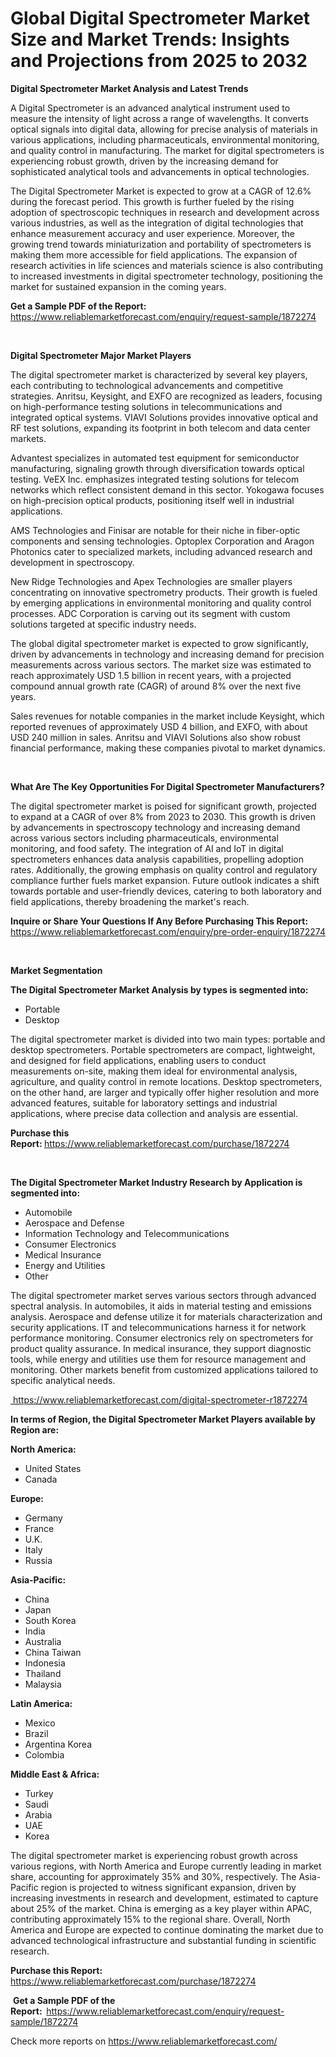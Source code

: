 <p><h1>Global Digital Spectrometer Market Size and Market Trends: Insights and Projections from 2025 to 2032</h1></p><p><strong>Digital Spectrometer Market Analysis and Latest Trends</strong></p>
<p><p>A Digital Spectrometer is an advanced analytical instrument used to measure the intensity of light across a range of wavelengths. It converts optical signals into digital data, allowing for precise analysis of materials in various applications, including pharmaceuticals, environmental monitoring, and quality control in manufacturing. The market for digital spectrometers is experiencing robust growth, driven by the increasing demand for sophisticated analytical tools and advancements in optical technologies.</p><p>The Digital Spectrometer Market is expected to grow at a CAGR of 12.6% during the forecast period. This growth is further fueled by the rising adoption of spectroscopic techniques in research and development across various industries, as well as the integration of digital technologies that enhance measurement accuracy and user experience. Moreover, the growing trend towards miniaturization and portability of spectrometers is making them more accessible for field applications. The expansion of research activities in life sciences and materials science is also contributing to increased investments in digital spectrometer technology, positioning the market for sustained expansion in the coming years.</p></p>
<p><strong>Get a Sample PDF of the Report:&nbsp;</strong> <a href="https://www.reliablemarketforecast.com/enquiry/request-sample/1872274?utm_campaign=3091&utm_medium=2&utm_source=Github&utm_content=ia&utm_term=08042025&utm_id=digital-spectrometer">https://www.reliablemarketforecast.com/enquiry/request-sample/1872274</a></p>
<p>&nbsp;</p>
<p><strong>Digital Spectrometer Major Market Players</strong></p>
<p><p>The digital spectrometer market is characterized by several key players, each contributing to technological advancements and competitive strategies. Anritsu, Keysight, and EXFO are recognized as leaders, focusing on high-performance testing solutions in telecommunications and integrated optical systems. VIAVI Solutions provides innovative optical and RF test solutions, expanding its footprint in both telecom and data center markets.</p><p>Advantest specializes in automated test equipment for semiconductor manufacturing, signaling growth through diversification towards optical testing. VeEX Inc. emphasizes integrated testing solutions for telecom networks which reflect consistent demand in this sector. Yokogawa focuses on high-precision optical products, positioning itself well in industrial applications.</p><p>AMS Technologies and Finisar are notable for their niche in fiber-optic components and sensing technologies. Optoplex Corporation and Aragon Photonics cater to specialized markets, including advanced research and development in spectroscopy.</p><p>New Ridge Technologies and Apex Technologies are smaller players concentrating on innovative spectrometry products. Their growth is fueled by emerging applications in environmental monitoring and quality control processes. ADC Corporation is carving out its segment with custom solutions targeted at specific industry needs.</p><p>The global digital spectrometer market is expected to grow significantly, driven by advancements in technology and increasing demand for precision measurements across various sectors. The market size was estimated to reach approximately USD 1.5 billion in recent years, with a projected compound annual growth rate (CAGR) of around 8% over the next five years.</p><p>Sales revenues for notable companies in the market include Keysight, which reported revenues of approximately USD 4 billion, and EXFO, with about USD 240 million in sales. Anritsu and VIAVI Solutions also show robust financial performance, making these companies pivotal to market dynamics.</p></p>
<p>&nbsp;</p>
<p><strong>What Are The Key Opportunities For Digital Spectrometer Manufacturers?</strong></p>
<p><p>The digital spectrometer market is poised for significant growth, projected to expand at a CAGR of over 8% from 2023 to 2030. This growth is driven by advancements in spectroscopy technology and increasing demand across various sectors including pharmaceuticals, environmental monitoring, and food safety. The integration of AI and IoT in digital spectrometers enhances data analysis capabilities, propelling adoption rates. Additionally, the growing emphasis on quality control and regulatory compliance further fuels market expansion. Future outlook indicates a shift towards portable and user-friendly devices, catering to both laboratory and field applications, thereby broadening the market's reach.</p></p>
<p><strong>Inquire or Share Your Questions If Any Before Purchasing This Report:</strong> <a href="https://www.reliablemarketforecast.com/enquiry/pre-order-enquiry/1872274?utm_campaign=3091&utm_medium=2&utm_source=Github&utm_content=ia&utm_term=08042025&utm_id=digital-spectrometer">https://www.reliablemarketforecast.com/enquiry/pre-order-enquiry/1872274</a></p>
<p>&nbsp;</p>
<p><strong>Market Segmentation</strong></p>
<p><strong>The Digital Spectrometer Market Analysis by types is segmented into:</strong></p>
<p><ul><li>Portable</li><li>Desktop</li></ul></p>
<p><p>The digital spectrometer market is divided into two main types: portable and desktop spectrometers. Portable spectrometers are compact, lightweight, and designed for field applications, enabling users to conduct measurements on-site, making them ideal for environmental analysis, agriculture, and quality control in remote locations. Desktop spectrometers, on the other hand, are larger and typically offer higher resolution and more advanced features, suitable for laboratory settings and industrial applications, where precise data collection and analysis are essential.</p></p>
<p><strong>Purchase this Report:&nbsp;</strong><a href="https://www.reliablemarketforecast.com/purchase/1872274?utm_campaign=3091&utm_medium=2&utm_source=Github&utm_content=ia&utm_term=08042025&utm_id=digital-spectrometer">https://www.reliablemarketforecast.com/purchase/1872274</a></p>
<p>&nbsp;</p>
<p><strong>The Digital Spectrometer Market Industry Research by Application is segmented into:</strong></p>
<p><ul><li>Automobile</li><li>Aerospace and Defense</li><li>Information Technology and Telecommunications</li><li>Consumer Electronics</li><li>Medical Insurance</li><li>Energy and Utilities</li><li>Other</li></ul></p>
<p><p>The digital spectrometer market serves various sectors through advanced spectral analysis. In automobiles, it aids in material testing and emissions analysis. Aerospace and defense utilize it for materials characterization and security applications. IT and telecommunications harness it for network performance monitoring. Consumer electronics rely on spectrometers for product quality assurance. In medical insurance, they support diagnostic tools, while energy and utilities use them for resource management and monitoring. Other markets benefit from customized applications tailored to specific analytical needs.</p></p>
<p><a href="https://www.reliablemarketforecast.com/digital-spectrometer-r1872274?utm_campaign=3091&utm_medium=2&utm_source=Github&utm_content=ia&utm_term=08042025&utm_id=digital-spectrometer">&nbsp;https://www.reliablemarketforecast.com/digital-spectrometer-r1872274</a></p>
<p><strong>In terms of Region, the Digital Spectrometer Market Players available by Region are:</strong></p>
<p>
    <p> <strong> North America: </strong>
        <ul>
            <li>United States</li>
            <li>Canada</li>
        </ul>
        </p> 
    <p> <strong> Europe: </strong>
        <ul>
            <li>Germany</li>
            <li>France</li>
            <li>U.K.</li>
            <li>Italy</li>
            <li>Russia</li>
        </ul>
        </p> 
    <p> <strong> Asia-Pacific: </strong>
        <ul>
            <li>China</li>
            <li>Japan</li>
            <li>South Korea</li>
            <li>India</li>
            <li>Australia</li>
            <li>China Taiwan</li>
            <li>Indonesia</li>
            <li>Thailand</li>
            <li>Malaysia</li>
        </ul>
        </p> 
    <p> <strong> Latin America: </strong>
        <ul>
            <li>Mexico</li>
            <li>Brazil</li>
            <li>Argentina Korea</li>
            <li>Colombia</li>
        </ul>
        </p> 
    <p> <strong> Middle East & Africa: </strong>
        <ul>
            <li>Turkey</li>
            <li>Saudi</li>
            <li>Arabia</li>
            <li>UAE</li>
            <li>Korea</li>
        </ul>
    </p>
    </p>
<p><p>The digital spectrometer market is experiencing robust growth across various regions, with North America and Europe currently leading in market share, accounting for approximately 35% and 30%, respectively. The Asia-Pacific region is projected to witness significant expansion, driven by increasing investments in research and development, estimated to capture about 25% of the market. China is emerging as a key player within APAC, contributing approximately 15% to the regional share. Overall, North America and Europe are expected to continue dominating the market due to advanced technological infrastructure and substantial funding in scientific research.</p></p>
<p><strong>Purchase this Report: </strong><a href="https://www.reliablemarketforecast.com/purchase/1872274?utm_campaign=3091&utm_medium=2&utm_source=Github&utm_content=ia&utm_term=08042025&utm_id=digital-spectrometer">https://www.reliablemarketforecast.com/purchase/1872274</a></p>
<p>&nbsp;<strong>Get a Sample PDF of the Report:&nbsp;&nbsp;</strong><a href="https://www.reliablemarketforecast.com/enquiry/request-sample/1872274?utm_campaign=3091&utm_medium=2&utm_source=Github&utm_content=ia&utm_term=08042025&utm_id=digital-spectrometer">https://www.reliablemarketforecast.com/enquiry/request-sample/1872274</a></p>
<p><strong></strong></p>
<p>Check more reports on <a href="https://www.reliablemarketforecast.com/?utm_campaign=3091&utm_medium=2&utm_source=Github&utm_content=ia&utm_term=08042025&utm_id=digital-spectrometer">https://www.reliablemarketforecast.com/</a></p>
